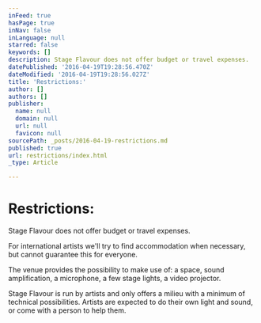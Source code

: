 ```yaml
---
inFeed: true
hasPage: true
inNav: false
inLanguage: null
starred: false
keywords: []
description: Stage Flavour does not offer budget or travel expenses.
datePublished: '2016-04-19T19:28:56.470Z'
dateModified: '2016-04-19T19:28:56.027Z'
title: 'Restrictions:'
author: []
authors: []
publisher:
  name: null
  domain: null
  url: null
  favicon: null
sourcePath: _posts/2016-04-19-restrictions.md
published: true
url: restrictions/index.html
_type: Article

---
```

# Restrictions:

Stage Flavour does not offer budget or travel expenses.

For international artists we'll try to find accommodation when necessary, but cannot guarantee this for everyone.

The venue provides the possibility to make use of: a space, sound amplification, a microphone, a few stage lights, a video projector.

Stage Flavour is run by artists and only offers a milieu with a minimum of technical possibilities. Artists are expected to do their own light and sound, or come with a person to help them.